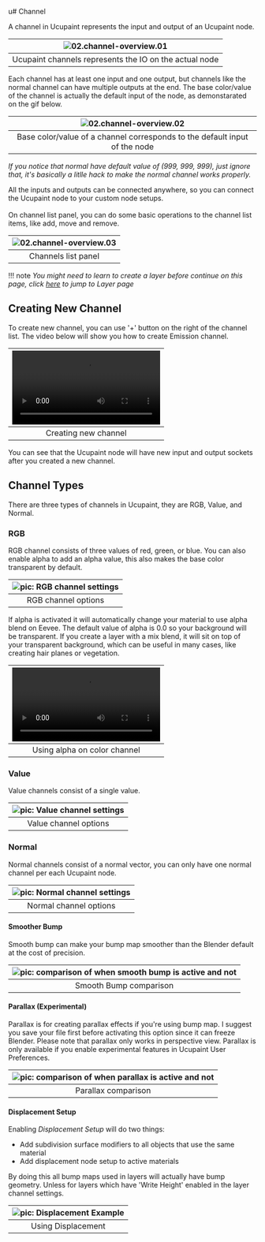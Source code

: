 u# Channel

A channel in Ucupaint represents the input and output of an Ucupaint node. 

|![02.channel-overview.01](./source/02.channel-overview.01.png)|
|:--:|
|Ucupaint channels represents the IO on the actual node| {align=center}

Each channel has at least one input and one output, but channels like the normal channel can have multiple outputs at the end. The base color/value of the channel is actually the default input of the node, as demonstarated on the gif below.

|![02.channel-overview.02](./source/02.channel-overview.02.gif)|
|:--:|
|Base color/value of a channel corresponds to the default input of the node| {align=center}

*If you notice that normal have default value of (999, 999, 999), just ignore that, it's basically a litlle hack to make the normal channel works properly.* 

All the inputs and outputs can be connected anywhere, so you can connect the Ucupaint node to your custom node setups.
<br/>
<br/>
On channel list panel, you can do some basic operations to the channel list items, like add, move and remove.

|![02.channel-overview.03](./source/02.channel-overview.03.png)|
|:--:|
|Channels list panel| {align=center}

!!! note
    *You might need to learn to create a layer before continue on this page, click [here](../01.02.layer/#creating-new-layer-quick-guide) to jump to Layer page*

## Creating New Channel

To create new channel, you can use '+' button on the right of the channel list. The video below will show you how to create Emission channel.

<!-- TEMP OLD TEXT: You can create new channel by using the + button on the right of the chanels list, it will gives you channel type options, which are RGB, Value, and Normal.
For demonstration, let's try to create new channel that connect to emission socket on the principled bsdf.
Now the popup appears, if you already decided to connect it to principled bsdf, you don't have to manually name the channel, just choose emission on the dropdown, it will automatically set the name of your channel, and if you click ok, it will also connect the sockets. -->

|![type:video](./source/02.channel-overview.04.mp4)|
|:--:|
|Creating new channel| {align=center, width=100%}

You can see that the Ucupaint node will have new input and output sockets after you created a new channel.

## Channel Types
There are three types of channels in Ucupaint, they are RGB, Value, and Normal.

### RGB
RGB channel consists of three values of red, green, or blue. You can also enable alpha to add an alpha value, this also makes the base color transparent by default.

|![pic: RGB channel settings](./source/02.channel.05.png)|
|:--:|
|RGB channel options| {align=center}

If alpha is activated it will automatically change your material to use alpha blend on Eevee. The default value of alpha is 0.0 so your background will be transparent.
If you create a layer with a mix blend, it will sit on top of your transparent background, which can be useful in many cases, like creating hair planes or vegetation.

|![type:video](./source/02.channel.06.mp4)|
|:--:|
|Using alpha on color channel| {align=center}

### Value
Value channels consist of a single value.

|![pic: Value channel settings](./source/02.channel.07.png)|
|:--:|
|Value channel options| {align=center}

### Normal
Normal channels consist of a normal vector, you can only have one normal channel per each Ucupaint node.

|![pic: Normal channel settings](./source/02.channel.08.png)|
|:--:|
|Normal channel options| {align=center}

#### Smoother Bump
Smooth bump can make your bump map smoother than the Blender default at the cost of precision.

|![pic: comparison of when smooth bump is active and not](./source/02.channel.09.png)|
|:--:|
|Smooth Bump comparison| {align=center}

#### Parallax (Experimental)
Parallax is for creating parallax effects if you're using bump map. I suggest you save your file first before activating this option since it can freeze Blender. Please note that parallax only works in perspective view. Parallax is only available if you enable experimental features in Ucupaint User Preferences.

|![pic: comparison of when parallax is active and not](./source/02.channel.10.png)|
|:--:|
|Parallax comparison| {align=center}

#### Displacement Setup
Enabling _Displacement Setup_ will do two things:

- Add subdivision surface modifiers to all objects that use the same material
- Add displacement node setup to active materials

By doing this all bump maps used in layers will actually have bump geometry. Unless for layers which have 'Write Height' enabled in the layer channel settings.
<!-- Need more explanation -->

|![pic: Displacement Example](./source/02.channel.11.png)|
|:--:|
|Using Displacement| {align=center}

